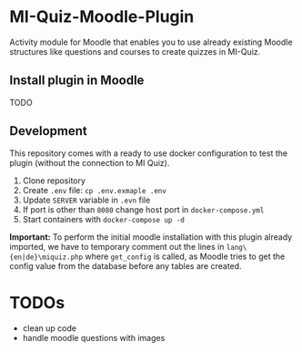 # MI-Quiz-Moodle-Plugin
Activity module for Moodle that enables you to use already existing Moodle 
structures like questions and courses to create quizzes in MI-Quiz.

## Install plugin in Moodle
TODO

## Development

This repository comes with a ready to use docker configuration to test the plugin (without the connection to MI Quiz).
1. Clone repository
2. Create `.env` file: `cp .env.exmaple .env`
3. Update `SERVER` variable in `.evn` file
4. If port is other than `8080` change host port in `docker-compose.yml`
5. Start containers with `docker-compose up -d`

**Important:** To perform the initial moodle installation with this plugin already imported, we
have to temporary comment out the lines in `lang\{en|de}\miquiz.php` where `get_config` is called,
as Moodle tries to get the config value from the database before any tables are created.


# TODOs
- clean up code
- handle moodle questions with images
